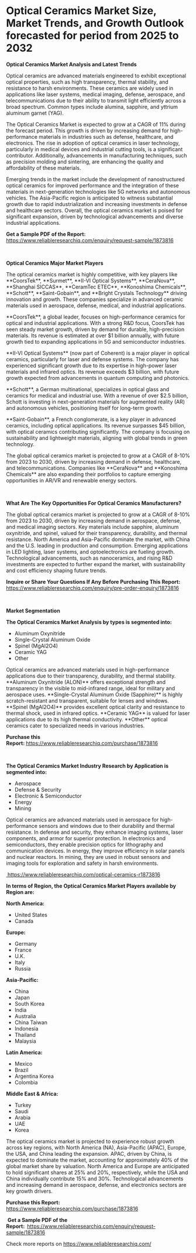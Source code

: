 <p><h1>Optical Ceramics Market Size, Market Trends, and Growth Outlook forecasted for period from 2025 to 2032</h1></p><p><strong>Optical Ceramics Market Analysis and Latest Trends</strong></p>
<p><p>Optical ceramics are advanced materials engineered to exhibit exceptional optical properties, such as high transparency, thermal stability, and resistance to harsh environments. These ceramics are widely used in applications like laser systems, medical imaging, defense, aerospace, and telecommunications due to their ability to transmit light efficiently across a broad spectrum. Common types include alumina, sapphire, and yttrium aluminum garnet (YAG).</p><p>The Optical Ceramics Market is expected to grow at a CAGR of 11% during the forecast period. This growth is driven by increasing demand for high-performance materials in industries such as defense, healthcare, and electronics. The rise in adoption of optical ceramics in laser technology, particularly in medical devices and industrial cutting tools, is a significant contributor. Additionally, advancements in manufacturing techniques, such as precision molding and sintering, are enhancing the quality and affordability of these materials.</p><p>Emerging trends in the market include the development of nanostructured optical ceramics for improved performance and the integration of these materials in next-generation technologies like 5G networks and autonomous vehicles. The Asia-Pacific region is anticipated to witness substantial growth due to rapid industrialization and increasing investments in defense and healthcare sectors. Overall, the optical ceramics market is poised for significant expansion, driven by technological advancements and diverse industrial applications.</p></p>
<p><strong>Get a Sample PDF of the Report:&nbsp;</strong> <a href="https://www.reliableresearchiq.com/enquiry/request-sample/1873816?utm_campaign=103&utm_medium=2&utm_source=Github&utm_content=ia&utm_term=25012025&utm_id=optical-ceramics">https://www.reliableresearchiq.com/enquiry/request-sample/1873816</a></p>
<p>&nbsp;</p>
<p><strong>Optical Ceramics Major Market Players</strong></p>
<p><p>The optical ceramics market is highly competitive, with key players like **CoorsTek**, **Surmet**, **II-VI Optical Systems**, **CeraNova**, **Shanghai SICCAS**, **CeramTec ETEC**, **Konoshima Chemicals**, **Schott**, **Saint-Gobain**, and **Bright Crystals Technology** driving innovation and growth. These companies specialize in advanced ceramic materials used in aerospace, defense, medical, and industrial applications.</p><p>**CoorsTek**, a global leader, focuses on high-performance ceramics for optical and industrial applications. With a strong R&D focus, CoorsTek has seen steady market growth, driven by demand for durable, high-precision materials. Its revenue is estimated at over $1 billion annually, with future growth tied to expanding applications in 5G and semiconductor industries.</p><p>**II-VI Optical Systems** (now part of Coherent) is a major player in optical ceramics, particularly for laser and defense systems. The company has experienced significant growth due to its expertise in high-power laser materials and infrared optics. Its revenue exceeds $3 billion, with future growth expected from advancements in quantum computing and photonics.</p><p>**Schott**, a German multinational, specializes in optical glass and ceramics for medical and industrial use. With a revenue of over $2.5 billion, Schott is investing in next-generation materials for augmented reality (AR) and autonomous vehicles, positioning itself for long-term growth.</p><p>**Saint-Gobain**, a French conglomerate, is a key player in advanced ceramics, including optical applications. Its revenue surpasses $45 billion, with optical ceramics contributing significantly. The company is focusing on sustainability and lightweight materials, aligning with global trends in green technology.</p><p>The global optical ceramics market is projected to grow at a CAGR of 8-10% from 2023 to 2030, driven by increasing demand in defense, healthcare, and telecommunications. Companies like **CeraNova** and **Konoshima Chemicals** are also expanding their portfolios to capture emerging opportunities in AR/VR and renewable energy sectors.</p></p>
<p>&nbsp;</p>
<p><strong>What Are The Key Opportunities For Optical Ceramics Manufacturers?</strong></p>
<p><p>The global optical ceramics market is projected to grow at a CAGR of 8-10% from 2023 to 2030, driven by increasing demand in aerospace, defense, and medical imaging sectors. Key materials include sapphire, aluminum oxynitride, and spinel, valued for their transparency, durability, and thermal resistance. North America and Asia-Pacific dominate the market, with China and the U.S. leading in production and consumption. Emerging applications in LED lighting, laser systems, and optoelectronics are fueling growth. Technological advancements, such as nanoceramics, and rising R&D investments are expected to further expand the market, with sustainability and cost efficiency shaping future trends.</p></p>
<p><strong>Inquire or Share Your Questions If Any Before Purchasing This Report:</strong> <a href="https://www.reliableresearchiq.com/enquiry/pre-order-enquiry/1873816?utm_campaign=103&utm_medium=2&utm_source=Github&utm_content=ia&utm_term=25012025&utm_id=optical-ceramics">https://www.reliableresearchiq.com/enquiry/pre-order-enquiry/1873816</a></p>
<p>&nbsp;</p>
<p><strong>Market Segmentation</strong></p>
<p><strong>The Optical Ceramics Market Analysis by types is segmented into:</strong></p>
<p><ul><li>Aluminum Oxynitride</li><li>Single-Crystal Aluminum Oxide</li><li>Spinel (MgAl2O4)</li><li>Ceramic YAG</li><li>Other</li></ul></p>
<p><p>Optical ceramics are advanced materials used in high-performance applications due to their transparency, durability, and thermal stability. **Aluminum Oxynitride (ALON)** offers exceptional strength and transparency in the visible to mid-infrared range, ideal for military and aerospace uses. **Single-Crystal Aluminum Oxide (Sapphire)** is highly scratch-resistant and transparent, suitable for lenses and windows. **Spinel (MgAl2O4)** provides excellent optical clarity and resistance to thermal shock, used in infrared optics. **Ceramic YAG** is valued for laser applications due to its high thermal conductivity. **Other** optical ceramics cater to specialized needs in various industries.</p></p>
<p><strong>Purchase this Report:&nbsp;</strong><a href="https://www.reliableresearchiq.com/purchase/1873816?utm_campaign=103&utm_medium=2&utm_source=Github&utm_content=ia&utm_term=25012025&utm_id=optical-ceramics">https://www.reliableresearchiq.com/purchase/1873816</a></p>
<p>&nbsp;</p>
<p><strong>The Optical Ceramics Market Industry Research by Application is segmented into:</strong></p>
<p><ul><li>Aerospace</li><li>Defense & Security</li><li>Electronic & Semiconductor</li><li>Energy</li><li>Mining</li></ul></p>
<p><p>Optical ceramics are advanced materials used in aerospace for high-performance sensors and windows due to their durability and thermal resistance. In defense and security, they enhance imaging systems, laser components, and armor for superior protection. In electronics and semiconductors, they enable precision optics for lithography and communication devices. In energy, they improve efficiency in solar panels and nuclear reactors. In mining, they are used in robust sensors and imaging tools for exploration and safety in harsh environments.</p></p>
<p><a href="https://www.reliableresearchiq.com/optical-ceramics-r1873816?utm_campaign=103&utm_medium=2&utm_source=Github&utm_content=ia&utm_term=25012025&utm_id=optical-ceramics">&nbsp;https://www.reliableresearchiq.com/optical-ceramics-r1873816</a></p>
<p><strong>In terms of Region, the Optical Ceramics Market Players available by Region are:</strong></p>
<p>
    <p> <strong> North America: </strong>
        <ul>
            <li>United States</li>
            <li>Canada</li>
        </ul>
        </p> 
    <p> <strong> Europe: </strong>
        <ul>
            <li>Germany</li>
            <li>France</li>
            <li>U.K.</li>
            <li>Italy</li>
            <li>Russia</li>
        </ul>
        </p> 
    <p> <strong> Asia-Pacific: </strong>
        <ul>
            <li>China</li>
            <li>Japan</li>
            <li>South Korea</li>
            <li>India</li>
            <li>Australia</li>
            <li>China Taiwan</li>
            <li>Indonesia</li>
            <li>Thailand</li>
            <li>Malaysia</li>
        </ul>
        </p> 
    <p> <strong> Latin America: </strong>
        <ul>
            <li>Mexico</li>
            <li>Brazil</li>
            <li>Argentina Korea</li>
            <li>Colombia</li>
        </ul>
        </p> 
    <p> <strong> Middle East & Africa: </strong>
        <ul>
            <li>Turkey</li>
            <li>Saudi</li>
            <li>Arabia</li>
            <li>UAE</li>
            <li>Korea</li>
        </ul>
    </p>
    </p>
<p><p>The optical ceramics market is projected to experience robust growth across key regions, with North America (NA), Asia-Pacific (APAC), Europe, the USA, and China leading the expansion. APAC, driven by China, is expected to dominate the market, accounting for approximately 40% of the global market share by valuation. North America and Europe are anticipated to hold significant shares at 25% and 20%, respectively, while the USA and China individually contribute 15% and 30%. Technological advancements and increasing demand in aerospace, defense, and electronics sectors are key growth drivers.</p></p>
<p><strong>Purchase this Report: </strong><a href="https://www.reliableresearchiq.com/purchase/1873816?utm_campaign=103&utm_medium=2&utm_source=Github&utm_content=ia&utm_term=25012025&utm_id=optical-ceramics">https://www.reliableresearchiq.com/purchase/1873816</a></p>
<p>&nbsp;<strong>Get a Sample PDF of the Report:&nbsp;&nbsp;</strong><a href="https://www.reliableresearchiq.com/enquiry/request-sample/1873816?utm_campaign=103&utm_medium=2&utm_source=Github&utm_content=ia&utm_term=25012025&utm_id=optical-ceramics">https://www.reliableresearchiq.com/enquiry/request-sample/1873816</a></p>
<p><strong></strong></p>
<p>Check more reports on <a href="https://www.reliableresearchiq.com/?utm_campaign=103&utm_medium=2&utm_source=Github&utm_content=ia&utm_term=25012025&utm_id=optical-ceramics">https://www.reliableresearchiq.com/</a></p>